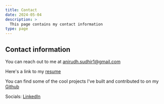 ```yaml
---
title: Contact
date: 2024-05-04
description: >
  This page contains my contact information
type: page
---
```


## Contact information

You can reach out to me at [anirudh.sudhir1@gmail.com](mailto:anirudh.sudhir1@gmail.com)

Here's a link to my [resume](/resume.pdf)

You can find some of the cool projects I've built and contributed to on my [Github](https://github.com/anirudhsudhir)

Socials: [LinkedIn](https://www.linkedin.com/in/anirudhsudhir/)
